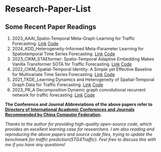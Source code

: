 # Research-Paper-List

## Some Recent Paper Readings
1. 2023_AAAI_Spatio-Temporal Meta-Graph Learning for Traffic Forecasting. [Link](https://arxiv.org/abs/2211.14701)  [Code](https://github.com/deepkashiwa20/MegaCRN)
2. 2024_KDD_Heterogeneity-Informed Meta-Parameter Learning for Spatiotemporal Time Series Forecasting. [Link](https://arxiv.org/abs/2405.10800)  [Code](https://github.com/XDZhelheim/HimNet)
3. 2023_CIKM_STAEformer: Spatio-Temporal Adaptive Embedding Makes Vanilla Transformer SOTA for Traffic Forecasting. [Link](https://arxiv.org/abs/2308.10425)  [Code](https://github.com/XDZhelheim/STAEformer)
4. 2022_CIKM_Spatial-Temporal Identity: A Simple yet Effective Baseline for Multivariate Time Series Forecasting. [Link](https://arxiv.org/abs/2208.05233)  [Code](https://github.com/zezhishao/STID)
5. 2021_TKDE_Learning Dynamics and Heterogeneity of Spatial-Temporal Graph Data for Traffic Forecasting. [Link](https://ieeexplore.ieee.org/document/9346058)  [Code](https://github.com/guoshnBJTU/ASTGNN)
6. 2023_PR_A Decomposition Dynamic graph convolutional recurrent network for traffic forecasting. [Link](https://www.sciencedirect.com/science/article/abs/pii/S0031320323003710) [Code](https://github.com/wengwenchao123/DDGCRN/tree/main)

**The Conference and Journal Abbreviations of the above papers refer to [Directory of International Academic Conferences and Journals Recommended by China Computer Federation](https://www.ccf.org.cn/Academic_Evaluation/By_category/).**

*Thanks to the author for providing high-quality open-source code, which provides an excellent learning case for researchers. I am also reading and reproducing the above papers and source code files, trying to update the benchmark for traffic prediction(STG4Traffic). Feel free to discuss this with me if you have any questions!*